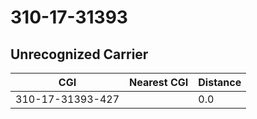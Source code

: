 # 310-17-31393
## Unrecognized Carrier


| CGI | Nearest CGI | Distance |
|-----|-------------|----------|
| 310-17-31393-427 |  | 0.0 |
